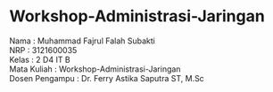 # Workshop-Administrasi-Jaringan

Nama : Muhammad Fajrul Falah Subakti\
NRP : 3121600035\
Kelas : 2 D4 IT B\
Mata Kuliah : Workshop-Administrasi-Jaringan\
Dosen Pengampu : Dr. Ferry Astika Saputra ST, M.Sc
